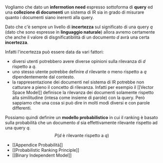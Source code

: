 Vogliamo che dato un **infermotion need** espresso sottoforma di **query** ed una **collezione di documenti** un sistema di IR sia in grado di misurare quanto i documenti siano inerenti alla query.

Dato che c'è sempre un livello di **incertezza** sul significato di una query $q$ (dato che sono espresse in **linguaggio naturale**) allora avremo certamente che anche il valore di disgnificatibilità di un documento $d$ avrà una certa **incertezza**.

Infatti l'incertezza può essere data da vari fattori:
- diversi utenti potrebbero avere diverse opinioni sulla rilevanza di $d$ rispetto a $q$.
- uno stesso utente potrebbe definire $d$ rilevante o meno rispetto a $q$ dipendentemente dal contesto.
- la rappresentazione dei documenti nel sistema di IR potrebbe non catturare a pieno il concetto di rilevanza. Infatti per esempio il [[Vector Space Model]] definisce la rilevanza dei documenti solamente rispetto alla similitudine (intesa come insieme di parole) con la query. Però sappiamo che una cosa si può dire in molti modi diversi e con parole differenti.

Possiamo quindi definire un **modello probabilistico** in cui il ranking è basato sulla probabilità che un documento $d$ sia effettivamente rilevante rispetto ad una query $q$.
$$P(d \text{ è rilevante rispetto a }q)$$

- [[Appendice Probabilità]]
- [[Probabilistic Ranking Principle]]
- [[Binary Independent Model]]